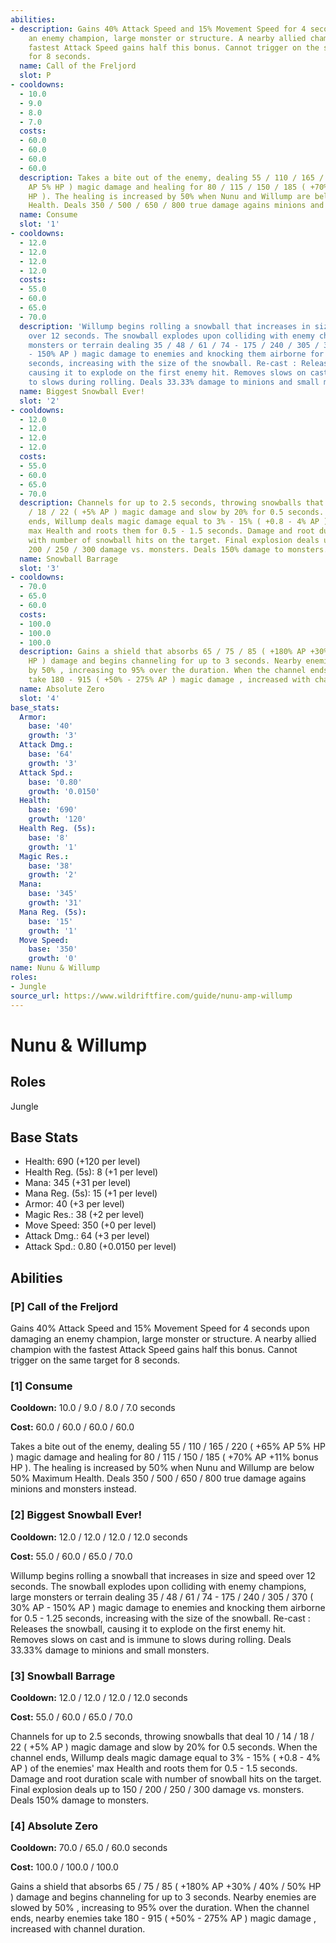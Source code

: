 ```yaml
---
abilities:
- description: Gains 40% Attack Speed and 15% Movement Speed for 4 seconds upon damaging
    an enemy champion, large monster or structure. A nearby allied champion with the
    fastest Attack Speed gains half this bonus. Cannot trigger on the same target
    for 8 seconds.
  name: Call of the Freljord
  slot: P
- cooldowns:
  - 10.0
  - 9.0
  - 8.0
  - 7.0
  costs:
  - 60.0
  - 60.0
  - 60.0
  - 60.0
  description: Takes a bite out of the enemy, dealing 55 / 110 / 165 / 220 ( +65%
    AP 5% HP ) magic damage and healing for 80 / 115 / 150 / 185 ( +70% AP +11% bonus
    HP ). The healing is increased by 50% when Nunu and Willump are below 50% Maximum
    Health. Deals 350 / 500 / 650 / 800 true damage agains minions and monsters instead.
  name: Consume
  slot: '1'
- cooldowns:
  - 12.0
  - 12.0
  - 12.0
  - 12.0
  costs:
  - 55.0
  - 60.0
  - 65.0
  - 70.0
  description: 'Willump begins rolling a snowball that increases in size and speed
    over 12 seconds. The snowball explodes upon colliding with enemy champions, large
    monsters or terrain dealing 35 / 48 / 61 / 74 - 175 / 240 / 305 / 370 ( 30% AP
    - 150% AP ) magic damage to enemies and knocking them airborne for 0.5 - 1.25
    seconds, increasing with the size of the snowball. Re-cast : Releases the snowball,
    causing it to explode on the first enemy hit. Removes slows on cast and is immune
    to slows during rolling. Deals 33.33% damage to minions and small monsters.'
  name: Biggest Snowball Ever!
  slot: '2'
- cooldowns:
  - 12.0
  - 12.0
  - 12.0
  - 12.0
  costs:
  - 55.0
  - 60.0
  - 65.0
  - 70.0
  description: Channels for up to 2.5 seconds, throwing snowballs that deal 10 / 14
    / 18 / 22 ( +5% AP ) magic damage and slow by 20% for 0.5 seconds. When the channel
    ends, Willump deals magic damage equal to 3% - 15% ( +0.8 - 4% AP ) of the enemies'
    max Health and roots them for 0.5 - 1.5 seconds. Damage and root duration scale
    with number of snowball hits on the target. Final explosion deals up to 150 /
    200 / 250 / 300 damage vs. monsters. Deals 150% damage to monsters.
  name: Snowball Barrage
  slot: '3'
- cooldowns:
  - 70.0
  - 65.0
  - 60.0
  costs:
  - 100.0
  - 100.0
  - 100.0
  description: Gains a shield that absorbs 65 / 75 / 85 ( +180% AP +30% / 40% / 50%
    HP ) damage and begins channeling for up to 3 seconds. Nearby enemies are slowed
    by 50% , increasing to 95% over the duration. When the channel ends, nearby enemies
    take 180 - 915 ( +50% - 275% AP ) magic damage , increased with channel duration.
  name: Absolute Zero
  slot: '4'
base_stats:
  Armor:
    base: '40'
    growth: '3'
  Attack Dmg.:
    base: '64'
    growth: '3'
  Attack Spd.:
    base: '0.80'
    growth: '0.0150'
  Health:
    base: '690'
    growth: '120'
  Health Reg. (5s):
    base: '8'
    growth: '1'
  Magic Res.:
    base: '38'
    growth: '2'
  Mana:
    base: '345'
    growth: '31'
  Mana Reg. (5s):
    base: '15'
    growth: '1'
  Move Speed:
    base: '350'
    growth: '0'
name: Nunu & Willump
roles:
- Jungle
source_url: https://www.wildriftfire.com/guide/nunu-amp-willump
---
```


# Nunu & Willump

## Roles

Jungle

## Base Stats

- Health: 690 (+120 per level)
- Health Reg. (5s): 8 (+1 per level)
- Mana: 345 (+31 per level)
- Mana Reg. (5s): 15 (+1 per level)
- Armor: 40 (+3 per level)
- Magic Res.: 38 (+2 per level)
- Move Speed: 350 (+0 per level)
- Attack Dmg.: 64 (+3 per level)
- Attack Spd.: 0.80 (+0.0150 per level)

## Abilities

### [P] Call of the Freljord

Gains 40% Attack Speed and 15% Movement Speed for 4 seconds upon damaging an enemy champion, large monster or structure. A nearby allied champion with the fastest Attack Speed gains half this bonus. Cannot trigger on the same target for 8 seconds.

### [1] Consume

**Cooldown:** 10.0 / 9.0 / 8.0 / 7.0 seconds

**Cost:** 60.0 / 60.0 / 60.0 / 60.0

Takes a bite out of the enemy, dealing 55 / 110 / 165 / 220 ( +65% AP 5% HP ) magic damage and healing for 80 / 115 / 150 / 185 ( +70% AP +11% bonus HP ). The healing is increased by 50% when Nunu and Willump are below 50% Maximum Health. Deals 350 / 500 / 650 / 800 true damage agains minions and monsters instead.

### [2] Biggest Snowball Ever!

**Cooldown:** 12.0 / 12.0 / 12.0 / 12.0 seconds

**Cost:** 55.0 / 60.0 / 65.0 / 70.0

Willump begins rolling a snowball that increases in size and speed over 12 seconds. The snowball explodes upon colliding with enemy champions, large monsters or terrain dealing 35 / 48 / 61 / 74 - 175 / 240 / 305 / 370 ( 30% AP - 150% AP ) magic damage to enemies and knocking them airborne for 0.5 - 1.25 seconds, increasing with the size of the snowball. Re-cast : Releases the snowball, causing it to explode on the first enemy hit. Removes slows on cast and is immune to slows during rolling. Deals 33.33% damage to minions and small monsters.

### [3] Snowball Barrage

**Cooldown:** 12.0 / 12.0 / 12.0 / 12.0 seconds

**Cost:** 55.0 / 60.0 / 65.0 / 70.0

Channels for up to 2.5 seconds, throwing snowballs that deal 10 / 14 / 18 / 22 ( +5% AP ) magic damage and slow by 20% for 0.5 seconds. When the channel ends, Willump deals magic damage equal to 3% - 15% ( +0.8 - 4% AP ) of the enemies' max Health and roots them for 0.5 - 1.5 seconds. Damage and root duration scale with number of snowball hits on the target. Final explosion deals up to 150 / 200 / 250 / 300 damage vs. monsters. Deals 150% damage to monsters.

### [4] Absolute Zero

**Cooldown:** 70.0 / 65.0 / 60.0 seconds

**Cost:** 100.0 / 100.0 / 100.0

Gains a shield that absorbs 65 / 75 / 85 ( +180% AP +30% / 40% / 50% HP ) damage and begins channeling for up to 3 seconds. Nearby enemies are slowed by 50% , increasing to 95% over the duration. When the channel ends, nearby enemies take 180 - 915 ( +50% - 275% AP ) magic damage , increased with channel duration.


